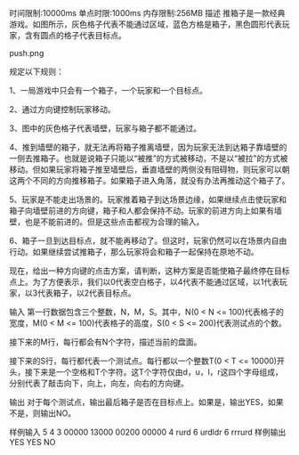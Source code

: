 时间限制:10000ms
单点时限:1000ms
内存限制:256MB
描述
推箱子是一款经典游戏。如图所示，灰色格子代表不能通过区域，蓝色方格是箱子，黑色圆形代表玩家，含有圆点的格子代表目标点。

push.png

规定以下规则：

1、一局游戏中只会有一个箱子，一个玩家和一个目标点。

2、通过方向键控制玩家移动。

3、图中的灰色格子代表墙壁，玩家与箱子都不能通过。

4、推到墙壁的箱子，就无法再将箱子推离墙壁，因为玩家无法到达箱子靠墙壁的一侧去推箱子。也就是说箱子只能以“被推”的方式被移动，不是以“被拉”的方式被移动。但如果玩家将箱子推至墙壁后，垂直墙壁的两侧没有阻碍物，则玩家可以朝这两个不同的方向推移箱子。如果箱子进入角落，就没有办法再推动这个箱子了。

5、玩家是不能走出场景的。玩家推着箱子到达场景边缘，如果继续点击使玩家和箱子向墙壁前进的方向键，箱子和人都会保持不动。玩家的前进方向上如果有墙壁，也是不能前进的。但是这些点击都视为合理的输入。

6、箱子一旦到达目标点，就不能再移动了。但这时，玩家仍然可以在场景内自由行动。如果继续尝试推箱子，那么玩家将会和箱子一起保持在原地不动。

现在，给出一种方向键的点击方案，请判断，这种方案是否能使箱子最终停在目标点上。为了方便表示，我们以0代表空白格子，以4代表不能通过区域，以1代表玩家，以3代表箱子，以2代表目标点。

输入
第一行数据包含三个整数，N，M，S。其中，N(0 < N <= 100)代表格子的宽度，M(0 < M <= 100)代表格子的高度，S(0 < S <= 200)代表测试点的个数。

接下来的M行，每行都会有N个字符，描述当前的盘面。

接下来的S行，每行都代表一个测试点。每行都以一个整数T(0 < T <= 10000)开头，接下来是一个空格和T个字符。这T个字符仅由d，u，l，r这四个字母组成，分别代表了敲击向下，向上，向左，向右的方向键。

输出
对于每个测试点，输出最后箱子是否在目标点上。如果是，输出YES，如果不是，则输出NO。

样例输入
5 4 3
00000
13000
00200
00000
4 rurd
6 urdldr
6 rrrurd
样例输出
YES
YES
NO